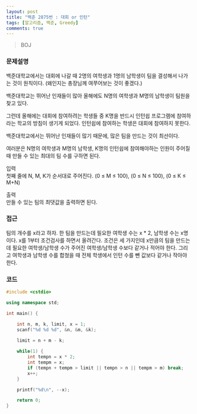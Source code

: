 ```yaml
---
layout: post
title: "백준 2875번 : 대회 or 인턴"
tags: [알고리즘, 백준, Greedy]
comments: true
---
```


> BOJ  

### 문제설명  
백준대학교에서는 대회에 나갈 때 2명의 여학생과 1명의 남학생이 팀을 결성해서 나가는 것이 원칙이다. (왜인지는 총장님께 여쭈어보는 것이 좋겠다.)  

백준대학교는 뛰어난 인재들이 많아 올해에도 N명의 여학생과 M명의 남학생이 팀원을 찾고 있다.  

그런데 올해에는 대회에 참여하려는 학생들 중 K명을 반드시 인턴쉽 프로그램에 참여하라는 학교의 방침이 생기게 되었다. 인턴쉽에 참여하는 학생은 대회에 참여하지 못한다.  

백준대학교에서는 뛰어난 인재들이 많기 때문에, 많은 팀을 만드는 것이 최선이다.  

여러분은 N명의 여학생과 M명의 남학생, K명의 인턴쉽에 참여해야하는 인원이 주어질 때 만들 수 있는 최대의 팀 수를 구하면 된다.  

입력  
첫째 줄에 N, M, K가 순서대로 주어진다. (0 ≤ M ≤ 100), (0 ≤ N ≤ 100), (0 ≤ K ≤ M+N)  

출력  
만들 수 있는 팀의 최댓값을 출력하면 된다.  

### 접근  
팀의 개수를 x라고 하자. 한 팀을 만드는데 필요한 여학생 수는 x * 2, 남학생 수는 x명이다. x를 1부터 조건검사를 하면서 올려간다. 조건은 세 가지인데 x만큼의 팀을 만드는 데 필요한 여학생/남학생 수가 주어진 여학생/남학생 수보다 같거나 적어야 한다. 그리고 여학생과 남학생 수를 합쳤을 때 전체 학생에서 인턴 수를 뺀 값보다 같거나 작아야 한다.  

### 코드  
~~~c++
#include <cstdio>

using namespace std;

int main() {

    int n, m, k, limit, x = 1;
    scanf("%d %d %d", &n, &m, &k);

    limit = n + m - k;
    
    while(1) {
        int tempn = x * 2;
        int tempm = x;
        if (tempn + tempm > limit || tempn > n || tempm > m) break;
        x++;
    }

    printf("%d\n", --x);

    return 0;
}
~~~